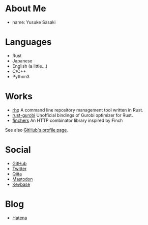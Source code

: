 # About Me
* name: Yusuke Sasaki

# Languages
* Rust
* Japanese
* English (a little...)
* C/C++
* Python3

# Works
* [rhq](https://github.com/ubnt-intrepid/rhq)
  A command line repository management tool written in Rust.
* [rust-gurobi](https://github.com/ubnt-intrepid/rust-gurobi)
  Unofficial bindings of Gurobi optimizer for Rust.
* [finchers](https://github.com/finchers-rs/finchers)
  An HTTP combinator library inspired by Finch

See also [GitHub's profile page](https://github.com/ubnt-intrepid).

# Social
* [GitHub](https://github.com/ubnt-intrepid)
* [Twitter](https://twitter.com/ubnt_intrepid)
* [Qiita](http://qiita.com/ubnt_intrepid)
* [Mastodon](https://mstdn.maud.io/@ubnt_intrepid)
* [Keybase](https://keybase.io/ubnt_intrepid)

# Blog
* [Hatena](http://ubnt-intrepid.hatenablog.com)

